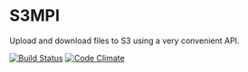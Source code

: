 S3MPI 
=========

Upload and download files to S3 using a very convenient API.

[![Build Status](https://travis-ci.org/robertzk/s3mpi.svg?branch=master)](https://travis-ci.org/robertzk/s3mpi)
[![Code Climate](https://codeclimate.com/github/robertzk/s3mpi.png)](https://codeclimate.com/github/robertzk/s3mpi)
